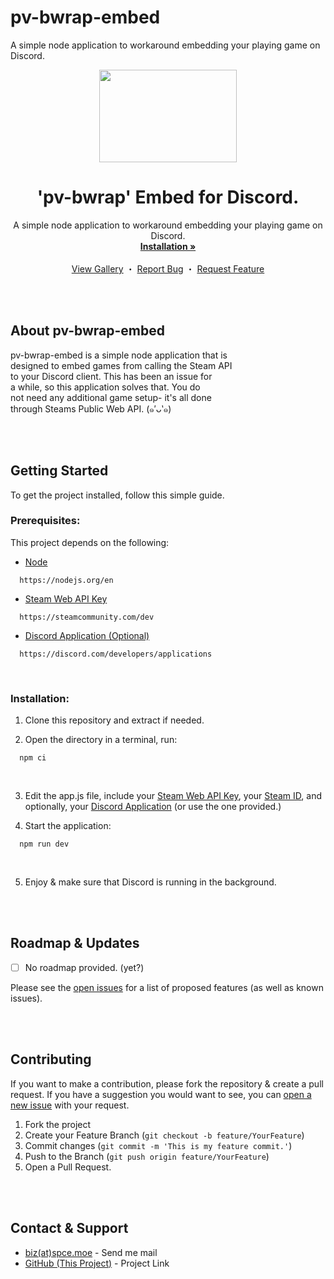 # pv-bwrap-embed
A simple node application to workaround embedding your playing game on Discord.



<div align="center">

  <img src="https://spce.moe/img/logo.92b873b3.png" width="220" height="148">
  <h1 align="center">'pv-bwrap' Embed for Discord.</h1>

  <p align="center">
    A simple node application to workaround embedding your playing game on Discord.<br>
    <a href="https://github.com/owospace/pv-bwrap-embed#getting-started"><strong>Installation »</strong></a>
    <br>
    <br>
    <a href="https://github.com/owospace/pv-bwrap-embed/tree/blob/master/asset.png">View Gallery</a>
    ・
    <a href="https://github.com/owospace/pv-bwrap-embed/issues/new">Report Bug</a>
    ・
    <a href="https://github.com/owospace/pv-bwrap-embed/issues/new">Request Feature</a>
  </p>

</div><br><br>

<div>

  <h2>About pv-bwrap-embed</h2>

  pv-bwrap-embed is a simple node application that is<br>
  designed to embed games from calling the Steam API<br>
  to your Discord client. This has been an issue for<br>
  a while, so this application solves that. You do<br>
  not need any additional game setup- it's all done<br>
  through Steams Public Web API. (๑′ᴗ‵๑)

</div><br><br>



<div>

  <h2>Getting Started</h2>

  To get the project installed, follow this simple guide.<br>

  <h3>Prerequisites:</h3>

  This project depends on the following:
  * [Node](https://nodejs.org/en)<br>
  ```
    https://nodejs.org/en
  ```
  * [Steam Web API Key](https://steamcommunity.com/dev)<br>
  ```
    https://steamcommunity.com/dev
  ```
  * [Discord Application (Optional)](https://discord.com/developers/applications)<br>
  ```
    https://discord.com/developers/applications
  ```
  <br>

  <h3>Installation:</h3>

  1. Clone this repository and extract if needed.<br>

  2. Open the directory in a terminal, run:
  ```
    npm ci
  ```
  <br>

  3. Edit the app.js file, include your [Steam Web API Key](https://steamcommunity.com/dev), your [Steam ID](https://steamid.io/), and optionally, your [Discord Application](https://discord.com/developers/applications) (or use the one provided.)<br>

  4. Start the application:
  ```
    npm run dev
  ```
  <br>

  5. Enjoy & make sure that Discord is running in the background.<br>

</div><br><br>

<div>

  <h2>Roadmap & Updates</h2>

  - [ ] No roadmap provided. (yet?)

  <p>Please see the <a href="https://github.com/owospace/pv-bwrap-embed/issues">open issues</a> for a list of proposed features (as well as known issues).</p>

</div><br><br>

<div>

  <h2>Contributing</h2>

  <p>If you want to make a contribution, please fork the repository & create a pull request. If you have a suggestion you would want to see, you can <a href="https://github.com/owospace/pv-bwrap-embed/issues/new">open a new issue</a> with your request.</p>

  1. Fork the project<br>
  2. Create your Feature Branch (`git checkout -b feature/YourFeature`)<br>
  3. Commit changes (`git commit -m 'This is my feature commit.'`)<br>
  4. Push to the Branch (`git push origin feature/YourFeature`)<br>
  5. Open a Pull Request.

</div><br><br>

<div>

  <h2>Contact & Support</h2>

  * [biz(at)spce.moe](mailto:biz@spce.moe) - Send me mail<br>
  * [GitHub (This Project)](https://github.com/owospace/pv-bwrap-embed) - Project Link

</div><br><br>
